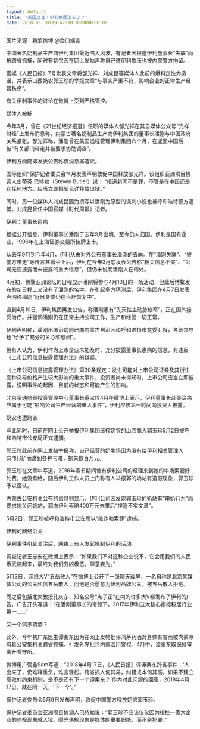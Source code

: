 ```yaml
---
layout: default
title: "美国之音：伊利集团怎么了？"
date: 2018-05-10T19:47:10.000000+08:00
---
```



图片来源：新浪微博 @金口娱言

中国著名奶制品生产商伊利集团最近陷入风波，有记者因报道伊利董事长“失联”而被跨省抓捕，同时有奶农因在网上发帖声称自己遭伊利欺压也被内蒙警方拘留。

官媒《人民日报》7号发表文章将邹光祥、刘成昆等媒体人此前的爆料定性为造谣，并表示山西奶农郭玉珍的举报文章“与事实严重不符，影响企业的正常生产经营秩序”。

有关伊利事件的讨论在微博上受到严格管控。

媒体人被捕

今年3月，曾在《21世纪经济报道》任职的媒体人邹光祥在其自媒体公众号“光祥财经”上发布消息称，内蒙古著名奶制品生产商伊利集团的董事长潘刚与中国政府关系紧张。邹光祥称，潘刚曾在美国远程管理伊利集团六个月，在返回中国后被“有关部门带走并被要求协助调查”。

伊利方面随即发表公告称该消息属造谣。

国际组织“保护记者委员会”4月发表声明敦促中国释放邹光祥。该组织亚洲项目协调人史蒂芬·巴特勒（Steven Butler）说： “报道新闻不是罪，不管是在中国还是在任何地方。应当立即把邹光详释放出狱。”

同时，另一位媒体人刘成昆因为撰写以潘刚为原型的讽刺小说也被呼和浩特警方逮捕。刘成昆曾任中国官媒《时代周报》记者。

伊利：董事长患病

根据公开信息，伊利董事长潘刚于去年9月出境，至今仍未归国。伊利是国有企业，1996年在上海证券交易所挂牌上市。

从去年9月到今年4月，伊利从未对外公布董事长潘刚的去向。在“潘刚失联”、“被警方带走”等传言甚嚣尘上后，伊利在今年3月底发表公告称“相关信息不实”、“公司无应披露而未披露的重大信息”，但仍未说明潘刚人在何处。

4月初，博鳌亚洲论坛的日程显示潘刚将参与4月10日的一场活动，但此后博鳌发布的新日程上又没有了潘刚的名字。在引起多方猜测后，伊利集团在4月7日发表声明称潘刚“近日身体仍在治疗恢复中”。

直到4月10日，伊利集团再发公告，称潘刚患有“先天性主动脉缩窄”，正在国外接受治疗。并强调潘刚仍在正常主持公司工作，生产和经营一切正常。

伊利声明称，潘刚出国治病前已向内蒙古自治区和呼和浩特市党委汇报，各级领导也“给予了充分的关心和慰问”。

但有人认为，伊利作为上市企业未能及时、充分披露董事长患病的信息，有违反《上市公司信息披露管理办法》的嫌疑。

《上市公司信息披露管理办法》第30条规定：发生可能对上市公司证券及其衍生品种交易价格产生较大影响的重大事件，投资者尚未得知时，上市公司应当立即披露，说明事件的起因、目前的状态和可能产生的影响。

北京凌通盛泰投资管理中心董事长董宝珍4月在微博上表示，伊利董事长赴美治病应属于可能“影响公司生产经营的重大事件”，伊利应该第一时间向投资人披露。

奶农也遭跨省

与此同时，日前在网上公开举报伊利集团压榨奶农的山西商人郭玉珍5月2日被呼和浩特市公安局正式逮捕。

郭玉珍此前在网上发帖举报称，自己经营的奶牛场因为没有给伊利相关管理人员“好处”而遭到各种刁难，损失数百万元。

郭玉珍在文章中写道，2016年春节期间曾有伊利公司的经理来到她的牛场索要好处费，她没有给，随后伊利工作人员上门称有人举报郭的奶站有造假现象，郭玉珍予以否认。

内蒙古公安机关公布的信息则显示，伊利公司因发现郭玉珍的奶站有“串奶行为”而要求她关闭奶站，郭向伊利索赔400万元未果后“捏造不实文章”。

5月2日，郭玉珍被呼和浩特市公安局以“敲诈勒索罪”逮捕。

伊利的网络公关

伊利事件引起关注后，网络上有人发起抵制伊利的活动。

调查记者王志安在微博上表示：“如果我们不对这种企业说不，它会用我们的人民币武装起来，最终对我们穷凶极恶，肆意妄为。”

5月3日，网络大V“五岳散人”在微博上公开了一张聊天截屏，一名自称是北京某媒体公司的公关私信五岳散人，问他是否愿意为伊利品牌公关，被五岳散人拒绝。

而之后包括北大教授孔庆东、知名公号“点子正”在内的许多大V都发布了伊利的广告，广告开头写道：“在潘刚董事长的带领下，2017年伊利五大核心指标稳居行业第一……”

又一个鸿茅药酒？

此外，今年初广东医生谭秦东因为在网上发帖批评鸿茅药酒对身体有害而被内蒙凉城县公安集机关跨省抓捕，引发外界批评内蒙滥用警权。4月中，谭秦东取保候审离开看守所。

微博用户管鑫Sam写道：“2018年4月17日，《人民日报》评谭秦东跨省事件：‘人出来了，仍难释重负，难言轻松。跨省抓人何其易，纠错成本何其高。如果不建立高效的约束机制，是不是还有下一个谭秦东？’作为对此问题的回答，2018年4月17日，就在同一天，‘下一个’。”

保护记者委员会5月9日发布声明，敦促中国警方释放奶农郭玉珍。

保护记者委员会亚洲项目协调人巴特勒说：“郭玉珍不应该仅仅因为指控一家大企业的违规现象就入狱。曝光违规现象是媒体的重要职能，而不是犯罪。”

